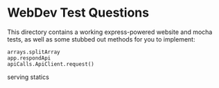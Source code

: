 WebDev Test Questions
=====================

This directory contains a working express-powered website and mocha tests, as
well as some stubbed out methods for you to implement:
    
    arrays.splitArray
    app.respondApi
    apiCalls.ApiClient.request()

serving statics
